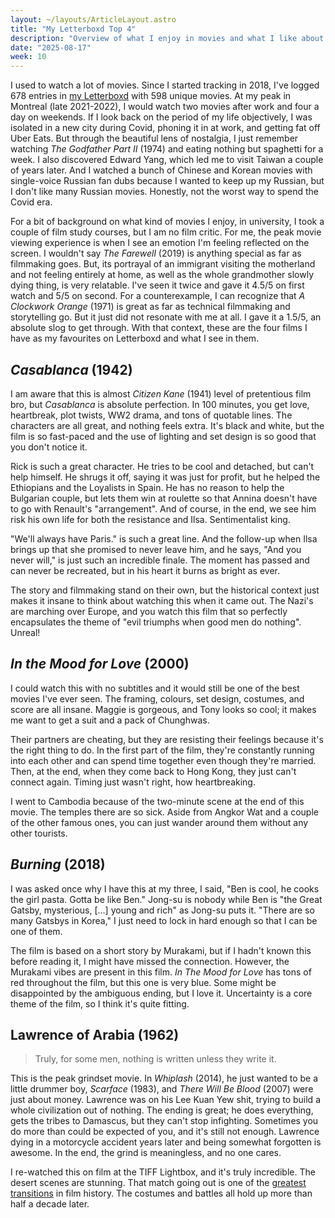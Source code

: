 ```yaml
---
layout: ~/layouts/ArticleLayout.astro
title: "My Letterboxd Top 4"
description: "Overview of what I enjoy in movies and what I like about my Letterboxd top 4"
date: "2025-08-17"
week: 10
---
```


I used to watch a lot of movies. Since I started tracking in 2018, I've logged 678 entries in [my Letterboxd](https://letterboxd.com/kostin/) with 598 unique movies. At my peak in Montreal (late 2021-2022), I would watch two movies after work and four a day on weekends. If I look back on the period of my life objectively, I was isolated in a new city during Covid, phoning it in at work, and getting fat off Uber Eats. But through the beautiful lens of nostalgia, I just remember watching _The Godfather Part II_ (1974) and eating nothing but spaghetti for a week. I also discovered Edward Yang, which led me to visit Taiwan a couple of years later. And I watched a bunch of Chinese and Korean movies with single-voice Russian fan dubs because I wanted to keep up my Russian, but I don't like many Russian movies. Honestly, not the worst way to spend the Covid era.

For a bit of background on what kind of movies I enjoy, in university, I took a couple of film study courses, but I am no film critic. For me, the peak movie viewing experience is when I see an emotion I'm feeling reflected on the screen. I wouldn't say _The Farewell_ (2019) is anything special as far as filmmaking goes. But, its portrayal of an immigrant visiting the motherland and not feeling entirely at home, as well as the whole grandmother slowly dying thing, is very relatable. I've seen it twice and gave it 4.5/5 on first watch and 5/5 on second. For a counterexample, I can recognize that _A Clockwork Orange_ (1971) is great as far as technical filmmaking and storytelling go. But it just did not resonate with me at all. I gave it a 1.5/5, an absolute slog to get through. With that context, these are the four films I have as my favourites on Letterboxd and what I see in them.

## _Casablanca_ (1942)

I am aware that this is almost _Citizen Kane_ (1941) level of pretentious film bro, but _Casablanca_ is absolute perfection. In 100 minutes, you get love, heartbreak, plot twists, WW2 drama, and tons of quotable lines. The characters are all great, and nothing feels extra. It's black and white, but the film is so fast-paced and the use of lighting and set design is so good that you don't notice it.

Rick is such a great character. He tries to be cool and detached, but can't help himself. He shrugs it off, saying it was just for profit, but he helped the Ethiopians and the Loyalists in Spain. He has no reason to help the Bulgarian couple, but lets them win at roulette so that Annina doesn't have to go with Renault's "arrangement". And of course, in the end, we see him risk his own life for both the resistance and Ilsa. Sentimentalist king.

"We'll always have Paris." is such a great line. And the follow-up when Ilsa brings up that she promised to never leave him, and he says, "And you never will," is just such an incredible finale. The moment has passed and can never be recreated, but in his heart it burns as bright as ever.

The story and filmmaking stand on their own, but the historical context just makes it insane to think about watching this when it came out. The Nazi's are marching over Europe, and you watch this film that so perfectly encapsulates the theme of "evil triumphs when good men do nothing". Unreal!

## _In the Mood for Love_ (2000)

I could watch this with no subtitles and it would still be one of the best movies I've ever seen. The framing, colours, set design, costumes, and score are all insane. Maggie is gorgeous, and Tony looks so cool; it makes me want to get a suit and a pack of Chunghwas.

Their partners are cheating, but they are resisting their feelings because it's the right thing to do. In the first part of the film, they're constantly running into each other and can spend time together even though they're married. Then, at the end, when they come back to Hong Kong, they just can't connect again. Timing just wasn't right, how heartbreaking.

I went to Cambodia because of the two-minute scene at the end of this movie. The temples there are so sick. Aside from Angkor Wat and a couple of the other famous ones, you can just wander around them without any other tourists.

## _Burning_ (2018)

I was asked once why I have this at my three, I said, "Ben is cool, he cooks the girl pasta. Gotta be like Ben." Jong-su is nobody while Ben is "the Great Gatsby, mysterious, \[...] young and rich" as Jong-su puts it. "There are so many Gatsbys in Korea," I just need to lock in hard enough so that I can be one of them.

The film is based on a short story by Murakami, but if I hadn't known this before reading it, I might have missed the connection. However, the Murakami vibes are present in this film. _In The Mood for Love_ has tons of red throughout the film, but this one is very blue. Some might be disappointed by the ambiguous ending, but I love it. Uncertainty is a core theme of the film, so I think it's quite fitting.

## Lawrence of Arabia (1962)

> Truly, for some men, nothing is written unless they write it.

This is the peak grindset movie. In _Whiplash_ (2014), he just wanted to be a little drummer boy, _Scarface_ (1983), and _There Will Be Blood_ (2007) were just about money. Lawrence was on his Lee Kuan Yew shit, trying to build a whole civilization out of nothing. The ending is great; he does everything, gets the tribes to Damascus, but they can't stop infighting. Sometimes you do more than could be expected of you, and it's still not enough. Lawrence dying in a motorcycle accident years later and being somewhat forgotten is awesome. In the end, the grind is meaningless, and no one cares.

I re-watched this on film at the TIFF Lightbox, and it's truly incredible. The desert scenes are stunning. That match going out is one of the [greatest transitions](https://youtu.be/0ccB1KTzr9o) in film history. The costumes and battles all hold up more than half a decade later.
